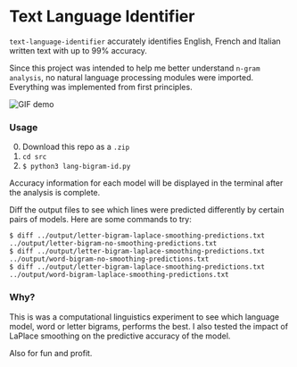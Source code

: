 # Text Language Identifier

`text-language-identifier` accurately identifies English, French and Italian written text with up to 99% accuracy.

Since this project was intended to help me better understand `n-gram analysis`, no natural language processing modules were imported. Everything was implemented from first principles.

![GIF demo](img/demo.gif)

### Usage

0. Download this repo as a `.zip`
1. `cd src`
2. `$ python3 lang-bigram-id.py`

Accuracy information for each model will be displayed in the terminal after the analysis is complete.

Diff the output files to see which lines were predicted differently by certain pairs of models.
Here are some commands to try:
```shell
$ diff ../output/letter-bigram-laplace-smoothing-predictions.txt ../output/letter-bigram-no-smoothing-predictions.txt
$ diff ../output/letter-bigram-laplace-smoothing-predictions.txt ../output/word-bigram-no-smoothing-predictions.txt
$ diff ../output/letter-bigram-laplace-smoothing-predictions.txt ../output/word-bigram-laplace-smoothing-predictions.txt
```

### Why?

This is was a computational linguistics experiment to see which language model, word or letter bigrams, performs the best. I also tested the impact of LaPlace smoothing on the predictive accuracy of the model.

Also for fun and profit.
